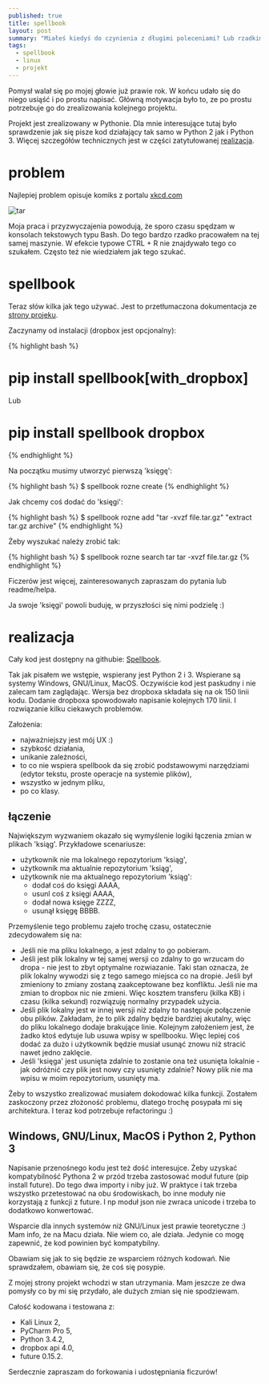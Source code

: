 ```yaml
---
published: true
title: spellbook
layout: post
summary: "Miałeś kiedyś do czynienia z długimi poleceniami? Lub rzadkimi na tyle, ze nie ma ich w .bash_history? Spellbook rozwiązuje te problemy."
tags: 
  - spellbook
  - linux
  - projekt
---
```



Pomysł walał się po mojej głowie już prawie rok. W końcu udało się do niego usiąść i po prostu napisać. Główną motywacja było to, ze po prostu potrzebuje go do zrealizowania kolejnego projektu.

Projekt jest zrealizowany w Pythonie. Dla mnie interesujące tutaj było sprawdzenie jak się pisze kod działający tak samo w Python 2 jak i Python 3. Więcej szczegółów technicznych jest w części zatytułowanej [realizacja](#realizacja).

# problem

Najlepiej problem opisuje komiks z portalu [xkcd.com](http://imgs.xkcd.com/)

![tar](http://imgs.xkcd.com/comics/tar.png)

Moja praca i przyzwyczajenia powodują, że sporo czasu spędzam w konsolach tekstowych typu Bash. Do tego bardzo rzadko pracowałem na tej samej maszynie. W efekcie typowe CTRL + R nie znajdywało tego co szukałem. Często też nie wiedziałem jak tego szukać.

# spellbook

Teraz słów kilka jak tego używać. Jest to przetłumaczona dokumentacja ze [strony projeku](https://pypi.python.org/pypi/spellbook).

Zaczynamy od instalacji (dropbox jest opcjonalny):

{% highlight bash %}
# pip install spellbook[with_dropbox]
Lub
# pip install spellbook dropbox
{% endhighlight %}

Na początku musimy utworzyć pierwszą 'księgę':

{% highlight bash %}
$ spellbook rozne create
{% endhighlight %}

Jak chcemy coś dodać do 'księgi':

{% highlight bash %}
$ spellbook rozne add "tar -xvzf file.tar.gz" "extract tar.gz archive"
{% endhighlight %}

Żeby wyszukać należy zrobić tak:

{% highlight bash %}
$ spellbook rozne search tar
tar -xvzf file.tar.gz
{% endhighlight %}

Ficzerów jest więcej, zainteresowanych zapraszam do pytania lub readme/helpa.

Ja swoje 'księgi' powoli buduję, w przyszłości się nimi podzielę :)

# realizacja

Cały kod jest dostępny na githubie: [Spellbook](https://github.com/donpiekarz/spellbook).

Tak jak pisałem we wstępie, wspierany jest Python 2 i 3. Wspierane są systemy Windows, GNU/Linux, MacOS. Oczywiście kod jest paskudny i nie zalecam tam zaglądając. Wersja bez dropboxa składała się na ok 150 linii kodu. Dodanie dropboxa spowodowało napisanie kolejnych 170 linii. I rozwiązanie kilku ciekawych problemów. 

Założenia:

- najważniejszy jest mój UX :)
- szybkość działania,
- unikanie zależności,
- to co nie wspiera spellbook da się zrobić podstawowymi narzędziami (edytor tekstu, proste operacje na systemie plików),
- wszystko w jednym pliku,
- po co klasy.

## łączenie

Największym wyzwaniem okazało się wymyślenie logiki łączenia zmian w plikach 'ksiąg'. Przykładowe scenariusze:


- użytkownik nie ma lokalnego repozytorium 'ksiąg',
- użytkownik ma aktualnie repozytorium 'ksiąg',
- użytkownik nie ma aktualnego repozytorium 'ksiąg':
  - dodał coś do księgi AAAA,
  - usunl coś z księgi AAAA,
  - dodał nowa księge ZZZZ,
  - usunął księgę BBBB.

  
Przemyślenie tego problemu zajeło trochę czasu, ostatecznie zdecydowałem się na:
- Jeśli nie ma pliku lokalnego, a jest zdalny to go pobieram.
- Jeśli jest plik lokalny w tej samej wersji co zdalny to go wrzucam do dropa - nie jest to zbyt optymalne rozwiazanie. Taki stan oznacza, że plik lokalny wywodzi się z tego samego miejsca co na dropie. Jeśli był zmieniony to zmiany zostaną zaakceptowane bez konfliktu. Jeśli nie ma zmian to dropbox nic nie zmieni. Więc kosztem transferu (kilka KB) i czasu (kilka sekund) rozwiązuję normalny przypadek użycia. 
- Jeśli plik lokalny jest w innej wersji niż zdalny to następuje połączenie obu plików. Zakładam, że to plik zdalny będzie bardziej akutalny, więc do pliku lokalnego dodaje brakujące linie. Kolejnym założeniem jest, że żadko ktoś edytuje lub usuwa wpisy w spellbooku. Więc lepiej coś dodać za dużo i użytkownik będzie musiał usunąć znowu niż stracić nawet jedno zaklęcie.
- Jeśli 'księga' jest usunięta zdalnie to zostanie ona też usunięta lokalnie - jak odróżnić czy plik jest nowy czy usunięty zdalnie? Nowy plik nie ma wpisu w moim repozytorium, usunięty ma.

Żeby to wszystko zrealizować musiałem dokodować kilka funkcji. Zostałem zaskoczony przez złożoność problemu, dlatego trochę posypała mi się architektura. I teraz kod potrzebuje refactoringu :)

## Windows, GNU/Linux, MacOS i Python 2, Python 3

Napisanie przenośnego kodu jest też dość interesujce. Żeby uzyskać kompatybilność Pythona 2 w przód trzeba zastosować moduł future (pip install future). Do tego dwa importy i niby już. W praktyce i tak trzeba wszystko przetestować na obu środowiskach, bo inne moduły nie korzystają z funkcji z future. I np moduł json nie zwraca unicode i trzeba to dodatkowo konwertować. 

Wsparcie dla innych systemów niż GNU/Linux jest prawie teoretyczne :)
Mam info, że na Macu działa. Nie wiem co, ale działa. Jedynie co mogę zapewnić, że kod powinien być kompatybilny.

Obawiam się jak to się będzie ze wsparciem różnych kodowań. Nie sprawdzałem, obawiam się, że coś się posypie. 

Z mojej strony projekt wchodzi w stan utrzymania. Mam jeszcze ze dwa pomysły co by mi się przydało, ale dużych zmian się nie spodziewam.

Całość kodowana i testowana z:
- Kali Linux 2,
- PyCharm Pro 5,
- Python 3.4.2,
- dropbox api 4.0,
- future 0.15.2.

Serdecznie zapraszam do forkowania i udostępniania ficzurów!
